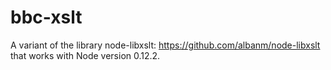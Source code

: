 # bbc-xslt
A variant of the library node-libxslt: https://github.com/albanm/node-libxslt that works with Node version 0.12.2.
